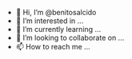 - 👋 Hi, I’m @benitosalcido
- 👀 I’m interested in ...
- 🌱 I’m currently learning ...
- 💞️ I’m looking to collaborate on ...
- 📫 How to reach me ...

<!---
benitosalcido/benitosalcido is a ✨ special ✨ repository because its `README.md` (this file) appears on your GitHub profile.
You can click the Preview link to take a look at your changes.
--->
